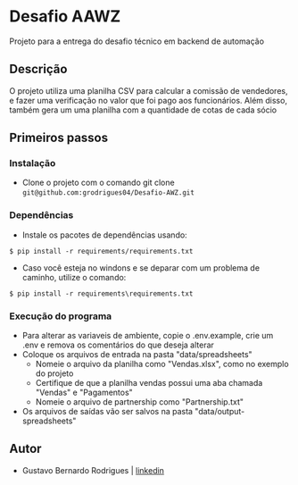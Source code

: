 # Desafio AAWZ 

Projeto para a entrega do desafio técnico em backend de automação

## Descrição

O projeto utiliza uma planilha CSV para calcular a comissão de vendedores, e fazer uma verificação no valor que foi pago aos funcionários. Além disso, também
gera um uma planilha com a quantidade de cotas de cada sócio

## Primeiros passos

### Instalação

* Clone o projeto com o comando git clone ```git@github.com:grodrigues04/Desafio-AWZ.git```

### Dependências

* Instale os pacotes de dependências usando:
```shell
$ pip install -r requirements/requirements.txt
```
* Caso você esteja no windons e se deparar com um problema de caminho, utilize o comando:

```shell
$ pip install -r requirements\requirements.txt
```

### Execução do programa

* Para alterar as variaveis de ambiente, copie o .env.example, crie um .env e remova os comentários do que deseja alterar 
* Coloque os arquivos de entrada na pasta "data/spreadsheets"
    * Nomeie o arquivo da planilha como "Vendas.xlsx", como no exemplo do projeto
    * Certifique de que a planilha vendas possui uma aba chamada "Vendas" e "Pagamentos"
    * Nomeie o arquivo de partnership como "Partnership.txt"
* Os arquivos de saídas vão ser salvos na pasta "data/output-spreadsheets"

## Autor

* Gustavo Bernardo Rodrigues | [linkedin](https://www.linkedin.com/in/gustavorodriguesb04/)
